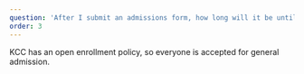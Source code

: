 ```yaml
---
question: 'After I submit an admissions form, how long will it be until I know that I have been&nbsp;accepted?'
order: 3
---
```


KCC has an open enrollment policy, so everyone is accepted for general admission.
